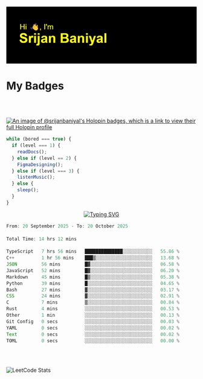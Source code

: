 ![Header](./header.png)

# My Badges

<Br />
<Br />

[![An image of @srijanbaniyal's Holopin badges, which is a link to view their full Holopin profile](https://holopin.me/srijanbaniyal)](https://holopin.io/@srijanbaniyal)

```javascript
while (bored === true) {
  if (level === 1) {
    readDocs();
  } else if (level == 2) {
    FigmaDesigning();
  } else if (level === 3) {
    listenMusic();
  } else {
    sleep();
  }
}
```

<p align="center">
  <a href="https://git.io/typing-svg"><img src="https://readme-typing-svg.demolab.com?font=Tilt+Prism&size=30&pause=1000&color=0FF75B&center=true&vCenter=true&width=800&height=80&lines=Time+spent+on+various+Programming+languages" alt="Typing SVG" /></a>
</p>

<!--START_SECTION:waka-->

```TypeScript
From: 20 September 2025 - To: 20 October 2025

Total Time: 14 hrs 12 mins

TypeScript   7 hrs 56 mins   ██████████████░░░░░░░░░░░   55.86 %
C++          1 hr 56 mins    ███▒░░░░░░░░░░░░░░░░░░░░░   13.68 %
JSON         56 mins         █▓░░░░░░░░░░░░░░░░░░░░░░░   06.58 %
JavaScript   52 mins         █▓░░░░░░░░░░░░░░░░░░░░░░░   06.20 %
Markdown     45 mins         █▒░░░░░░░░░░░░░░░░░░░░░░░   05.38 %
Python       39 mins         █░░░░░░░░░░░░░░░░░░░░░░░░   04.65 %
Bash         27 mins         ▓░░░░░░░░░░░░░░░░░░░░░░░░   03.17 %
CSS          24 mins         ▓░░░░░░░░░░░░░░░░░░░░░░░░   02.91 %
C            7 mins          ▒░░░░░░░░░░░░░░░░░░░░░░░░   00.84 %
Rust         4 mins          ░░░░░░░░░░░░░░░░░░░░░░░░░   00.53 %
Other        1 min           ░░░░░░░░░░░░░░░░░░░░░░░░░   00.13 %
Git Config   0 secs          ░░░░░░░░░░░░░░░░░░░░░░░░░   00.03 %
YAML         0 secs          ░░░░░░░░░░░░░░░░░░░░░░░░░   00.02 %
Text         0 secs          ░░░░░░░░░░░░░░░░░░░░░░░░░   00.02 %
TOML         0 secs          ░░░░░░░░░░░░░░░░░░░░░░░░░   00.00 %
```

<!--END_SECTION:waka-->

<Br />
<Br />

![LeetCode Stats](https://leetcard.jacoblin.cool/Srijan-Baniyal?theme=dark&font=Rasa&ext=contest)
